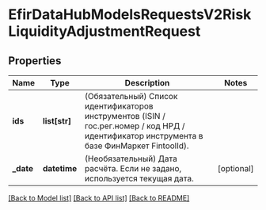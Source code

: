 # EfirDataHubModelsRequestsV2RiskLiquidityAdjustmentRequest

## Properties
Name | Type | Description | Notes
------------ | ------------- | ------------- | -------------
**ids** | **list[str]** | (Обязательный) Cписок идентификаторов инструментов (ISIN / гос.рег.номер / код НРД / идентификатор инструмента в базе ФинМаркет FintoolId). | 
**_date** | **datetime** | (Необязательный) Дата расчёта. Если не задано, используется текущая дата. | [optional] 

[[Back to Model list]](../README.md#documentation-for-models) [[Back to API list]](../README.md#documentation-for-api-endpoints) [[Back to README]](../README.md)

